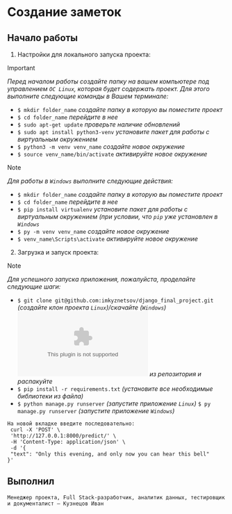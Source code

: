 # Создание заметок

## Начало работы

1. Настройки для локального запуска проекта:
> [!IMPORTANT]
> *Перед началом работы создайте папку на вашем компьютере под управлением `ОС Linux`, которая будет содержать проект. Для этого выполните следующие команды в Вашем терминале:*
- `$ mkdir folder_name`  *создайте папку в которую вы поместите проект*
- `$ cd folder_name` *перейдите в нее*
- `$ sudo apt-get update` *проверьте наличие обновлений*
- `$ sudo apt install python3-venv` *установите пакет для работы с виртуальным окружением*
- `$ python3 -m venv venv_name` *создайте новое окружение*
- `$ source venv_name/bin/activate` *активируйте новое окружение*

> [!NOTE]
> *Для работы в `Windows` выполните следующие действия:*
- `$ mkdir folder_name`  *создайте папку в которую вы поместите проект*
- `$ cd folder_name` *перейдите в нее*
- `$ pip install virtualenv`  *установите пакет для работы с виртуальным окружением (при условии, что `pip` уже установлен в `Windows`*
- `$ py -m venv venv_name` *создайте новое окружение*
- `$ venv_name\Scripts\activate` *активируйте новое окружение*

2. Загрузка и запуск проекта:
> [!NOTE]
> *Для успешного запуска приложения, пожалуйста, проделайте следующие шаги:*
- `$ git clone git@github.com:imkyznetsov/django_final_project.git` *(создайте клон проекта `Linux`)/скачайте (`Windows`)* ![Download](https://github.com/imkyznetsov/django_final_project/archive/refs/heads/main.zip) *из репозитория и распакуйте*
- `$ pip install -r requirements.txt` *(установите все необходимые библиотеки из файла)*
- `$ python manage.py runserver` *(запустите приложение `Linux`)* `$ py manage.py runserver` *(запустите приложение `Windows`)*
 ```
На новой вкладке введите последовательно:
  curl -X 'POST' \
  'http://127.0.0.1:8000/predict/' \
  -H 'Content-Type: application/json' \
  -d '{
  "text": "Only this evening, and only now you can hear this bell"
}'
 ```

## Выполнил

```
Менеджер проекта, Full Stack-разработчик, аналитик данных, тестировщик и документалист – Кузнецов Иван

```
